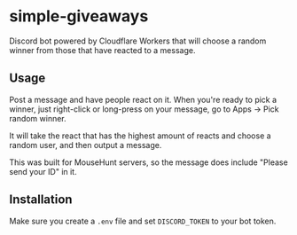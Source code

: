 # simple-giveaways

Discord bot powered by Cloudflare Workers that will choose a random winner from those that have reacted to a message.

## Usage

Post a message and have people react on it. When you're ready to pick a winner, just right-click or long-press on your message, go to Apps → Pick random winner.

It will take the react that has the highest amount of reacts and choose a random user, and then output a message.

This was built for MouseHunt servers, so the message does include "Please send your ID" in it.

## Installation

Make sure you create a `.env` file and set `DISCORD_TOKEN` to your bot token.
